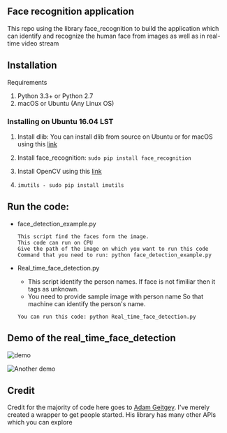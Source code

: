 ## Face recognition application

This repo using the library face_recognition to build the application which can identify and recognize the human face from images as well as in real-time video stream

## Installation

Requirements

1. Python 3.3+ or Python 2.7
2. macOS or Ubuntu (Any Linux OS)


### Installing on Ubuntu 16.04 LST

1. Install dlib: You can install dlib from source on Ubuntu or for macOS using this [link](https://gist.github.com/ageitgey/629d75c1baac34dfa5ca2a1928a7aeaf)

2. Install face_recognition: ```sudo pip install face_recognition```

3. Install OpenCV using this [link](https://www.pyimagesearch.com/2015/06/22/install-opencv-3-0-and-python-2-7-on-ubuntu/)

4. `imutils - sudo pip install imutils`

## Run the code:

* face_detection_example.py 
    ```
    This script find the faces form the image. 
    This code can run on CPU
    Give the path of the image on which you want to run this code
    Command that you need to run: python face_detection_example.py 
    ```
 
* Real_time_face_detection.py 
   * This script identify the person names. If face is not fimiliar then it tags as unknown.
   * You need to provide sample image with person name So that machine can identify the person's name.
    ```
    You can run this code: python Real_time_face_detection.py 
    ```
## Demo of the real_time_face_detection
![demo](https://user-images.githubusercontent.com/12840374/36086221-f2b13c08-0ff0-11e8-85a0-11ef4a900c2f.gif)


![Another demo](https://cloud.githubusercontent.com/assets/896692/24430398/36f0e3f0-13cb-11e7-8258-4d0c9ce1e419.gif)
## Credit

Credit for the majority of code here goes to [Adam Geitgey](https://github.com/ageitgey/face_recognition). I've merely created a wrapper to get people started. His library has many other APIs which you can explore